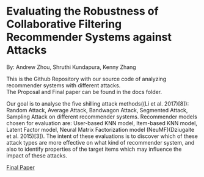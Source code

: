 # Evaluating the Robustness of Collaborative Filtering Recommender Systems against Attacks

By: Andrew Zhou, Shruthi Kundapura, Kenny Zhang

This is the Github Repository with our source code of analyzing recommender systems with different attacks.  
The Proposal and Final paper can be found in the docs folder.

Our goal is to analyse the five shilling attack methods((Li et al. 2017)[8]): Random Attack, Average
Attack, Bandwagon Attack, Segmented Attack, Sampling Attack on different recommender systems.
Recommender models chosen for evaluation are: User-based KNN model, Item-based KNN model,
Latent Factor model, Neural Matrix Factorization model (NeuMF)(Dziugaite et al. 2015)[3]). The
intent of these evaluations is to discover which of these attack types are more effective on what kind
of recommender system, and also to identify properties of the target items which may influence the
impact of these attacks.

[Final Paper](https://github.com/azhou5211/CSE547_Project/blob/main/docs/Recommender%20Systems%20against%20Attacks.pdf)
